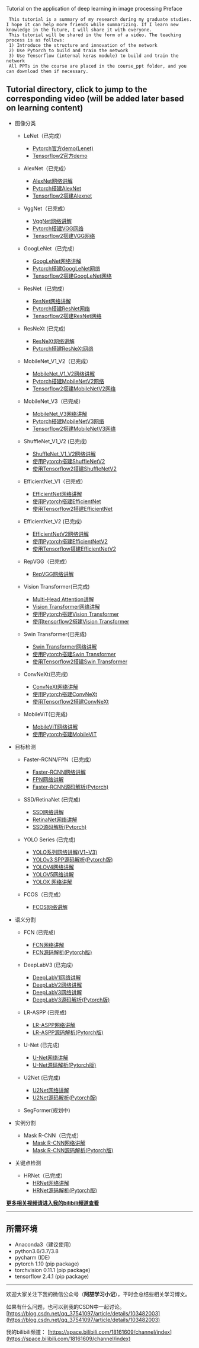 Tutorial on the application of deep learning in image processing
Preface

     This tutorial is a summary of my research during my graduate studies. I hope it can help more friends while summarizing. If I learn new knowledge in the future, I will share it with everyone.
     This tutorial will be shared in the form of a video. The teaching process is as follows:
     1) Introduce the structure and innovation of the network
     2) Use Pytorch to build and train the network
     3) Use Tensorflow (internal keras module) to build and train the network
     All PPTs in the course are placed in the course_ppt folder, and you can download them if necessary.

## Tutorial directory, click to jump to the corresponding video (will be added later based on learning content)

* 图像分类
  * LeNet（已完成）
    * [Pytorch官方demo(Lenet)](https://www.bilibili.com/video/BV187411T7Ye)
    * [Tensorflow2官方demo](https://www.bilibili.com/video/BV1n7411T7o6)

  * AlexNet（已完成）
    * [AlexNet网络讲解](https://www.bilibili.com/video/BV1p7411T7Pc)
    * [Pytorch搭建AlexNet](https://www.bilibili.com/video/BV1W7411T7qc)
    * [Tensorflow2搭建Alexnet](https://www.bilibili.com/video/BV1s7411T7vs)

  * VggNet（已完成）
    * [VggNet网络讲解](https://www.bilibili.com/video/BV1q7411T7Y6)
    * [Pytorch搭建VGG网络](https://www.bilibili.com/video/BV1i7411T7ZN)
    * [Tensorflow2搭建VGG网络](https://www.bilibili.com/video/BV1q7411T76b)

  * GoogLeNet（已完成）
    * [GoogLeNet网络讲解](https://www.bilibili.com/video/BV1z7411T7ie)
    * [Pytorch搭建GoogLeNet网络](https://www.bilibili.com/video/BV1r7411T7M5)
    * [Tensorflow2搭建GoogLeNet网络](https://www.bilibili.com/video/BV1a7411T7Ht)

  * ResNet（已完成）
    * [ResNet网络讲解](https://www.bilibili.com/video/BV1T7411T7wa)
    * [Pytorch搭建ResNet网络](https://www.bilibili.com/video/BV14E411H7Uw)
    * [Tensorflow2搭建ResNet网络](https://www.bilibili.com/video/BV1WE41177Ya)

  * ResNeXt (已完成)
    * [ResNeXt网络讲解](https://www.bilibili.com/video/BV1Ap4y1p71v/)
    * [Pytorch搭建ResNeXt网络](https://www.bilibili.com/video/BV1rX4y1N7tE)

  * MobileNet_V1_V2（已完成）
    * [MobileNet_V1_V2网络讲解](https://www.bilibili.com/video/BV1yE411p7L7)
    * [Pytorch搭建MobileNetV2网络](https://www.bilibili.com/video/BV1qE411T7qZ)
    * [Tensorflow2搭建MobileNetV2网络](https://www.bilibili.com/video/BV1NE411K7tX)

  * MobileNet_V3（已完成）
    * [MobileNet_V3网络讲解](https://www.bilibili.com/video/BV1GK4y1p7uE)
    * [Pytorch搭建MobileNetV3网络](https://www.bilibili.com/video/BV1zT4y1P7pd)
    * [Tensorflow2搭建MobileNetV3网络](https://www.bilibili.com/video/BV1KA411g7wX)

  * ShuffleNet_V1_V2 (已完成)
    * [ShuffleNet_V1_V2网络讲解](https://www.bilibili.com/video/BV15y4y1Y7SY)
    * [使用Pytorch搭建ShuffleNetV2](https://www.bilibili.com/video/BV1dh411r76X)
    * [使用Tensorflow2搭建ShuffleNetV2](https://www.bilibili.com/video/BV1kr4y1N7bh)

  * EfficientNet_V1（已完成）
    * [EfficientNet网络讲解](https://www.bilibili.com/video/BV1XK4y1U7PX)
    * [使用Pytorch搭建EfficientNet](https://www.bilibili.com/video/BV19z4y1179h/)
    * [使用Tensorflow2搭建EfficientNet](https://www.bilibili.com/video/BV1PK4y1S7Jf)

  * EfficientNet_V2 (已完成)
    * [EfficientNetV2网络讲解](https://b23.tv/NDR7Ug)
    * [使用Pytorch搭建EfficientNetV2](https://b23.tv/M4hagB)
    * [使用Tensorflow搭建EfficientNetV2](https://b23.tv/KUPbdr)
  
  * RepVGG（已完成）
    * [RepVGG网络讲解](https://www.bilibili.com/video/BV15f4y1o7QR)

  * Vision Transformer(已完成)
    * [Multi-Head Attention讲解](https://b23.tv/gucpvt)
    * [Vision Transformer网络讲解](https://www.bilibili.com/video/BV1Jh411Y7WQ)
    * [使用Pytorch搭建Vision Transformer](https://b23.tv/TT4VBM)
    * [使用tensorflow2搭建Vision Transformer](https://www.bilibili.com/video/BV1q64y1X7GY)

  * Swin Transformer(已完成)
    * [Swin Transformer网络讲解](https://www.bilibili.com/video/BV1pL4y1v7jC)
    * [使用Pytorch搭建Swin Transformer](https://b23.tv/vZnpJf)
    * [使用Tensorflow2搭建Swin Transformer](https://b23.tv/UHLMSF)

  * ConvNeXt(已完成)
    * [ConvNeXt网络讲解](https://www.bilibili.com/video/BV1SS4y157fu)
    * [使用Pytorch搭建ConvNeXt](https://b23.tv/gzpCv5z)
    * [使用Tensorflow2搭建ConvNeXt](https://b23.tv/zikVoch)

  * MobileViT(已完成)
    * [MobileViT网络讲解](https://www.bilibili.com/video/BV1TG41137sb)
    * [使用Pytorch搭建MobileViT](https://www.bilibili.com/video/BV1ae411L7Ki)

* 目标检测
  * Faster-RCNN/FPN（已完成）
    * [Faster-RCNN网络讲解](https://www.bilibili.com/video/BV1af4y1m7iL)
    * [FPN网络讲解](https://b23.tv/Qhn6xA)
    * [Faster-RCNN源码解析(Pytorch)](https://www.bilibili.com/video/BV1of4y1m7nj)

  * SSD/RetinaNet (已完成)
    * [SSD网络讲解](https://www.bilibili.com/video/BV1fT4y1L7Gi)
    * [RetinaNet网络讲解](https://b23.tv/ZYCfd2)
    * [SSD源码解析(Pytorch)](https://www.bilibili.com/video/BV1vK411H771)

  * YOLO Series (已完成)
    * [YOLO系列网络讲解(V1~V3)](https://www.bilibili.com/video/BV1yi4y1g7ro)
    * [YOLOv3 SPP源码解析(Pytorch版)](https://www.bilibili.com/video/BV1t54y1C7ra)
    * [YOLOV4网络讲解](https://b23.tv/WLptQ7Q)
    * [YOLOV5网络讲解](https://www.bilibili.com/video/BV1T3411p7zR)
    * [YOLOX 网络讲解](https://www.bilibili.com/video/BV1JW4y1k76c)
  
  * FCOS（已完成）
    * [FCOS网络讲解](https://www.bilibili.com/video/BV1G5411X7jw)

* 语义分割 
  * FCN (已完成)
    * [FCN网络讲解](https://www.bilibili.com/video/BV1J3411C7zd)
    * [FCN源码解析(Pytorch版)](https://www.bilibili.com/video/BV19q4y1971Q)

  * DeepLabV3 (已完成)
    * [DeepLabV1网络讲解](https://www.bilibili.com/video/BV1SU4y1N7Ao)
    * [DeepLabV2网络讲解](https://www.bilibili.com/video/BV1gP4y1G7TC)
    * [DeepLabV3网络讲解](https://www.bilibili.com/video/BV1Jb4y1q7j7)
    * [DeepLabV3源码解析(Pytorch版)](https://www.bilibili.com/video/BV1TD4y1c7Wx)

  * LR-ASPP (已完成)
    * [LR-ASPP网络讲解](https://www.bilibili.com/video/BV1LS4y1M76E)
    * [LR-ASPP源码解析(Pytorch版)](https://www.bilibili.com/video/bv13D4y1F7ML)
  
  * U-Net (已完成)
    * [U-Net网络讲解](https://www.bilibili.com/video/BV1Vq4y127fB/)
    * [U-Net源码解析(Pytorch版)](https://b23.tv/PCJJmqN)
  
  * U2Net (已完成)
    * [U2Net网络讲解](https://www.bilibili.com/video/BV1yB4y1z7mj)
    * [U2Net源码解析(Pytorch版)](https://www.bilibili.com/video/BV1Kt4y137iS)
  
  * SegFormer(规划中)

* 实例分割
  * Mask R-CNN（已完成）
    * [Mask R-CNN网络讲解](https://www.bilibili.com/video/BV1ZY411774T)
    * [Mask R-CNN源码解析(Pytorch版)](https://www.bilibili.com/video/BV1hY411E7wD)

* 关键点检测
  * HRNet（已完成）
    * [HRNet网络讲解](https://www.bilibili.com/video/BV1bB4y1y7qP)
    * [HRNet源码解析(Pytorch版)](https://www.bilibili.com/video/BV1ar4y157JM)

**[更多相关视频请进入我的bilibili频道查看](https://space.bilibili.com/18161609/channel/index)**

---

## 所需环境
* Anaconda3（建议使用）
* python3.6/3.7/3.8
* pycharm (IDE)
* pytorch 1.10 (pip package)
* torchvision 0.11.1 (pip package)
* tensorflow 2.4.1 (pip package)
---

欢迎大家关注下我的微信公众号（**阿喆学习小记**），平时会总结些相关学习博文。    

如果有什么问题，也可以到我的CSDN中一起讨论。
[https://blog.csdn.net/qq_37541097/article/details/103482003](https://blog.csdn.net/qq_37541097/article/details/103482003)

我的bilibili频道：
[https://space.bilibili.com/18161609/channel/index](https://space.bilibili.com/18161609/channel/index)
